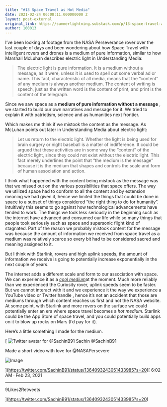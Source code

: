 ```yaml
---
title: "#13 Space Travel as Hot Media"
date: 2021-02-24 06:08:11.000000000 Z
layout: post-external
original_link: https://summerlightning.substack.com/p/13-space-travel-as-hot-media
author: 100013
---
```


I’ve been looking at footage from the NASA Perseverance rover over the last couple of days and been wondering about how Space Travel with intelligent rovers and drones is a medium of pure information, similar to how Marshall McLuhan describes electric light in Understanding Media:

> The electric light is pure information. It is a medium without a message, as it were, unless it is used to spell out some verbal ad or name. This fact, characteristic of all media, means that the “content” of any medium is always another medium. The content of writing is speech, just as the written word is the content of print, and print is the content of the telegraph.

Since we saw space as a **medium of pure information without a message** , we started to build our own narratives and message for it. We tried to explain it with patriotism, science and as humanities next frontier.

Which makes me think if we mistook the content as the message. As McLuhan points out later in Understanding Media about electric light:

> Let us return to the electric light. Whether the light is being used for brain surgery or night baseball is a matter of indifference. It could be argued that these activities are in some way the “content” of the electric light, since they could not exist without the electric light. This fact merely underlines the point that “the medium is the message” because it is the medium that shapes and controls the scale and form of human association and action.

I think what happened with the content being mistook as the message was that we missed out on the various possibilities that space offers. The way we utilized space had to conform to all the content and by extension meaning we had given it, hence we limited the things that could be done in space to a subset of things considered “the right thing to do for humanity”. Intuitively this seems to go against how technological advancements have tended to work. The things we took less seriously in the beginning such as the internet have advanced and consumed our life while so many things that people took seriously such as space and supersonic flight kind of stagnated. Part of the reason we probably mistook content for the message was because the amount of information we received from space travel as a medium was relatively scarce so every bit had to be considered sacred and meaning assigned to it.

But I think with Starlink, rovers and high uplink speeds, the amount of information we receive is going to potentially increase exponentially in the next couple of years.

The internet adds a different scale and form to our association with space. We can experience it as a _[cool medium](https://www.oxfordreference.com/view/10.1093/oi/authority.20110810105107935)_[](https://www.oxfordreference.com/view/10.1093/oi/authority.20110810105107935)at the moment. Much more reliably than we experienced the Curiosity rover, uplink speeds seem to be faster. But we cannot interact with it and we experience it the way we experience a YouTube video or Twitter handle , hence it’s not an accident that those are mediums through which content reaches us first and not the NASA website. At some point, with Starlink and more rovers on the surface we could potentially enter an era where space travel becomes a _hot medium_. Starlink could be the App Store of space travel, and you could potentially build apps on it to blow up rocks on Mars (I’d pay for it).

Here’s a little something I made for the medium.

[
 ![Twitter avatar for @SachinB91](https://substackcdn.com/image/twitter_name/w_96/SachinB91.jpg)
Sachin @SachinB91

Made a short video with love for @NASAPersevere 

 ![Image](https://substackcdn.com/image/fetch/w_600,c_limit,f_auto,q_auto:good,fl_progressive:steep/https%3A%2F%2Fcdn.substack.com%2Fimage%2Fupload%2Fw_728%2Cc_limit%2Fl_twitter_play_button_rvaygk%2Cw_120%2Fev37rqknfpi3dvokrtjw)

](https://twitter.com/SachinB91/status/1364093243051433985?s=20)[
6:02 AM ∙ Feb 23, 2021
* * *

9Likes2Retweets

](https://twitter.com/SachinB91/status/1364093243051433985?s=20)

